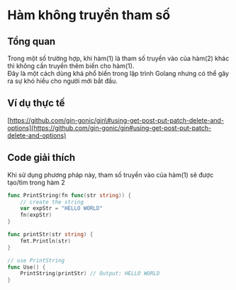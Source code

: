 # Hàm không truyền tham số

## Tổng quan

Trong một số trường hợp, khi hàm\(1\) là tham số truyền vào của hàm\(2\) khác thì không cần truyền thêm biến cho hàm\(1\).  
Đây là một cách dùng khá phổ biến trong lập trình Golang nhưng có thể gây ra sự khó hiểu cho người mới bắt đầu.

## Ví dụ thực tế

[https://github.com/gin-gonic/gin\#using-get-post-put-patch-delete-and-options](https://github.com/gin-gonic/gin#using-get-post-put-patch-delete-and-options)

## Code giải thích

Khi sử dụng phương pháp này, tham số truyền vào của hàm\(1\) sẽ được tạo/tìm trong hàm 2

```go
func PrintString(fn func(str string)) {
    // create the string
    var expStr = "HELLO WORLD"
    fn(expStr)
}

func printStr(str string) {
    fmt.Println(str)
}

// use PrintString
func Use() {
    PrintString(printStr) // Output: HELLO WORLD
}
```

